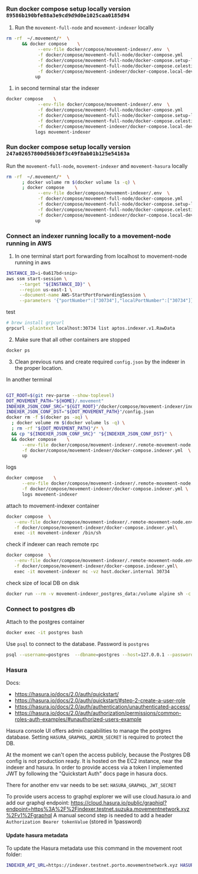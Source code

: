 ###  Run docker compose setup locally version `89586b190bfe88a3e9cd9d9d0e1025caa0185d94`

1.  Run the `movement-full-node` and `movement-indexer` locally

```bash
rm -rf  ~/.movement/*  \
      && docker compose    \
            --env-file docker/compose/movement-indexer/.env  \
            -f docker/compose/movement-full-node/docker-compose.yml       \
            -f docker/compose/movement-full-node/docker-compose.setup-local.yml      \
            -f docker/compose/movement-full-node/docker-compose.celestia-local.yml  \
            -f docker/compose/movement-indexer/docker-compose.local-development.indexer.yml  \
           up
```

1.  in second terminal star the indexer

```bash
docker compose    \
            --env-file docker/compose/movement-indexer/.env  \
            -f docker/compose/movement-full-node/docker-compose.yml       \
            -f docker/compose/movement-full-node/docker-compose.setup-local.yml      \
            -f docker/compose/movement-full-node/docker-compose.celestia-local.yml  \
            -f docker/compose/movement-indexer/docker-compose.local-development.indexer.yml  \
           logs movement-indexer
```

### Run docker compose setup locally version `247a02657800d56b36f3c49f8ab01b125e54163a`

Run the `movement-full-node`, `movement-indexer` and `movement-hasura` locally

```bash
rm -rf  ~/.movement/*  \
      ; docker volume rm $(docker volume ls -q) \
      ; docker compose    \
            --env-file docker/compose/movement-indexer/.env  \
            -f docker/compose/movement-full-node/docker-compose.yml       \
            -f docker/compose/movement-full-node/docker-compose.setup-local.yml      \
            -f docker/compose/movement-full-node/docker-compose.celestia-local.yml  \
            -f docker/compose/movement-indexer/docker-compose.local-development.indexer.yml  \
           up
```

### Connect an indexer running locally to a movement-node running in AWS

1. In one terminal start port forwarding from localhost to movement-node running in aws

```bash
INSTANCE_ID=i-0a617bd<snip>
aws ssm start-session \
     --target "${INSTANCE_ID}" \
     --region us-east-1 \
     --document-name AWS-StartPortForwardingSession \
     --parameters '{"portNumber":["30734"],"localPortNumber":["30734"]}'
```

test

```bash
# brew install grpcurl
grpcurl -plaintext localhost:30734 list aptos.indexer.v1.RawData
```

2. Make sure that all other containers are stopped

```bash
docker ps
```

3. Clean previous runs and create required `config.json` by the indexer in the
proper location.

In another terminal

```bash

GIT_ROOT=$(git rev-parse --show-toplevel)
DOT_MOVEMENT_PATH="${HOME}/.movement" 
INDEXER_JSON_CONF_SRC="${GIT_ROOT}"/docker/compose/movement-indexer/indexer-config.json
INDEXER_JSON_CONF_DST="${DOT_MOVEMENT_PATH}"/config.json
docker rm -f $(docker ps -aq) \
  ; docker volume rm $(docker volume ls -q) \
  ; rm -rf "${DOT_MOVEMENT_PATH}"/* \
  && cp "${INDEXER_JSON_CONF_SRC}" "${INDEXER_JSON_CONF_DST}" \
  && docker compose    \
      --env-file docker/compose/movement-indexer/.remote-movement-node.env  \
      -f docker/compose/movement-indexer/docker-compose.indexer.yml  \
      up
```

logs

```bash
docker compose    \
      --env-file docker/compose/movement-indexer/.remote-movement-node.env  \
      -f docker/compose/movement-indexer/docker-compose.indexer.yml \
      logs movement-indexer
```

attach to movement-indexer container

```bash
docker compose  \
   --env-file docker/compose/movement-indexer/.remote-movement-node.env \
   -f docker/compose/movement-indexer/docker-compose.indexer.yml\
   exec -it movement-indexer /bin/sh
```

check if indexer can reach remote rpc

```bash
docker compose  \
   --env-file docker/compose/movement-indexer/.remote-movement-node.env \
   -f docker/compose/movement-indexer/docker-compose.indexer.yml\
   exec -it movement-indexer nc -vz host.docker.internal 30734
```

check size of local DB on disk

```bash
docker run --rm -v movement-indexer_postgres_data:/volume alpine sh -c "du -sh /volume"
```

### Connect to postgres db

Attach to the postgres container

```bash
docker exec -it postgres bash
```

Use `psql` to connect to the database. Password is `postgres`

```bash
psql --username=postgres  --dbname=postgres --host=127.0.0.1 --password
```

### Hasura

Docs:

- https://hasura.io/docs/2.0/auth/quickstart/
- https://hasura.io/docs/2.0/auth/quickstart/#step-2-create-a-user-role
- https://hasura.io/docs/2.0/auth/authentication/unauthenticated-access/
- https://hasura.io/docs/2.0/auth/authorization/permissions/common-roles-auth-examples/#unauthorized-users-example

Hasura console UI offers admin capabilities to manage the postgres database.
Setting `HASURA_GRAPHQL_ADMIN_SECRET` is required to protect the DB.

At the moment we can't open the access publicly, because the Postgres DB config is not
production ready. It is hosted on the EC2 instance, near the indexer and hasura.
In order to provide access via a token I implemented JWT by following the "Quickstart Auth"
docs page in hasura docs.

There for another env var needs to be set: `HASURA_GRAPHQL_JWT_SECRET`

To provide users access to graphql explorer we will use  cloud.hasura.io and
add our graphql endpoint: https://cloud.hasura.io/public/graphiql?endpoint=https%3A%2F%2Findexer.testnet.suzuka.movementnetwork.xyz%2Fv1%2Fgraphql
A manual second step is needed to add a header `Authorization Bearer tokenValue`
(stored in 1password)

#### Update hasura metadata

To update the Hasura metadata use this command in the movement root folder:

```bash
INDEXER_API_URL=https://indexer.testnet.porto.movementnetwork.xyz HASURA_ADMIN_AUTH_KEY=<auth key> POSTGRES_DB_URL=postgres://<login>:<password>@<host>:5432/postgres cargo run -p movement-indexer-service --bin load_metadata
```
